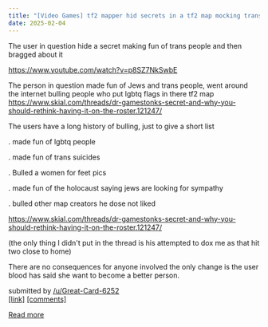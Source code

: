 ```yaml
---
title: "[Video Games] tf2 mapper hid secrets in a tf2 map mocking trans people and mocks the holocaust survivors."
date: 2025-02-04
---
```

<!-- SC_OFF --><div class="md"><p>The user in question hide a secret making fun of trans people and then bragged about it</p> <p><a href="https://www.youtube.com/watch?v=p8SZ7NkSwbE">https://www.youtube.com/watch?v=p8SZ7NkSwbE</a></p> <p>The person in question made fun of Jews and trans people, went around the internet bulling people who put lgbtq flags in there tf2 map <a href="https://www.skial.com/threads/dr-gamestonks-secret-and-why-you-should-rethink-having-it-on-the-roster.121247/">https://www.skial.com/threads/dr-gamestonks-secret-and-why-you-should-rethink-having-it-on-the-roster.121247/</a></p> <p>The users have a long history of bulling, just to give a short list</p> <p>. made fun of lgbtq people</p> <p>. made fun of trans suicides</p> <p>. Bulled a women for feet pics</p> <p>. made fun of the holocaust saying jews are looking for sympathy</p> <p>. bulled other map creators he dose not liked </p> <p><a href="https://www.skial.com/threads/dr-gamestonks-secret-and-why-you-should-rethink-having-it-on-the-roster.121247/">https://www.skial.com/threads/dr-gamestonks-secret-and-why-you-should-rethink-having-it-on-the-roster.121247/</a></p> <p>(the only thing I didn't put in the thread is his attempted to dox me as that hit two close to home)</p> <p>There are no consequences for anyone involved the only change is the user blood has said she want to become a better person.</p> </div><!-- SC_ON --> &#32; submitted by &#32; <a href="https://www.reddit.com/user/Great-Card-6252"> /u/Great-Card-6252 </a> <br /> <span><a href="https://www.reddit.com/r/internetdrama/comments/1hukj7t/video_games_tf2_mapper_hid_secrets_in_a_tf2_map/">[link]</a></span> &#32; <span><a href="https://www.reddit.com/r/internetdrama/comments/1hukj7t/video_games_tf2_mapper_hid_secrets_in_a_tf2_map/">[comments]</a></span>
[Read more](https://www.reddit.com/r/internetdrama/comments/1hukj7t/video_games_tf2_mapper_hid_secrets_in_a_tf2_map/)
